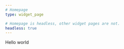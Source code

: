 ```yaml
---
# Homepage
type: widget_page

# Homepage is headless, other widget pages are not.
headless: true
---
```


Hello world
